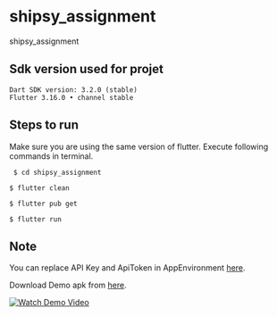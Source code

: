 # shipsy_assignment

shipsy_assignment

## Sdk version used for projet
    Dart SDK version: 3.2.0 (stable)
    Flutter 3.16.0 • channel stable



## Steps to run

  Make sure you are using the same version of flutter.
    Execute following commands in terminal.


``` $ cd shipsy_assignment```


``` $ flutter clean ```


``` $ flutter pub get ```


``` $ flutter run ```

    


## Note

You can replace API Key and ApiToken in AppEnvironment [here](https://github.com/Alabhya268/Shipsy-Assignment/blob/main/lib/app_environment/app_environment.dart).

Download Demo apk from [here](https://github.com/Alabhya268/blup_assignment/raw/main/demo/shipsy_assignment.apk).



[![Watch Demo Video](https://github.com/Alabhya268/blup_assignment/raw/main/demo/shipsy_thumbnail.png)](https://github.com/Alabhya268/blup_assignment/raw/main/demo/shipsy_assignment.webm)

